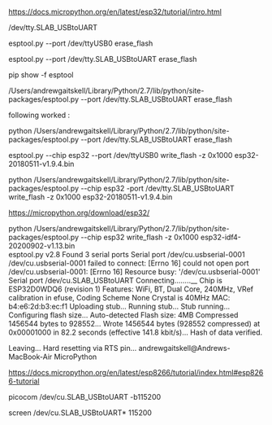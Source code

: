 https://docs.micropython.org/en/latest/esp32/tutorial/intro.html


/dev/tty.SLAB_USBtoUART


esptool.py --port /dev/ttyUSB0 erase_flash

esptool.py --port /dev/tty.SLAB_USBtoUART erase_flash

pip show -f esptool


/Users/andrewgaitskell/Library/Python/2.7/lib/python/site-packages/esptool.py --port /dev/tty.SLAB_USBtoUART erase_flash

following worked :

python /Users/andrewgaitskell/Library/Python/2.7/lib/python/site-packages/esptool.py --port /dev/tty.SLAB_USBtoUART erase_flash


esptool.py --chip esp32 --port /dev/ttyUSB0 write_flash -z 0x1000 esp32-20180511-v1.9.4.bin


python /Users/andrewgaitskell/Library/Python/2.7/lib/python/site-packages/esptool.py --chip esp32 -port /dev/tty.SLAB_USBtoUART write_flash -z 0x1000 esp32-20180511-v1.9.4.bin

https://micropython.org/download/esp32/

python /Users/andrewgaitskell/Library/Python/2.7/lib/python/site-packages/esptool.py --chip esp32 write_flash -z 0x1000 esp32-idf4-20200902-v1.13.bin                          
esptool.py v2.8
Found 3 serial ports
Serial port /dev/cu.usbserial-0001
/dev/cu.usbserial-0001 failed to connect: [Errno 16] could not open port /dev/cu.usbserial-0001: [Errno 16] Resource busy: '/dev/cu.usbserial-0001'
Serial port /dev/cu.SLAB_USBtoUART
Connecting........__
Chip is ESP32D0WDQ6 (revision 1)
Features: WiFi, BT, Dual Core, 240MHz, VRef calibration in efuse, Coding Scheme None
Crystal is 40MHz
MAC: b4:e6:2d:b3:ec:f1
Uploading stub...
Running stub...
Stub running...
Configuring flash size...
Auto-detected Flash size: 4MB
Compressed 1456544 bytes to 928552...
Wrote 1456544 bytes (928552 compressed) at 0x00001000 in 82.2 seconds (effective 141.8 kbit/s)...
Hash of data verified.

Leaving...
Hard resetting via RTS pin...
andrewgaitskell@Andrews-MacBook-Air MicroPython 


https://docs.micropython.org/en/latest/esp8266/tutorial/index.html#esp8266-tutorial

picocom /dev/cu.SLAB_USBtoUART -b115200

screen /dev/cu.SLAB_USBtoUART* 115200
